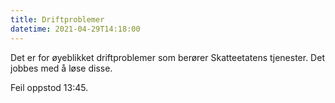 ```yaml
---
title: Driftproblemer 
datetime: 2021-04-29T14:18:00
---
```

Det er for øyeblikket driftproblemer som berører Skatteetatens tjenester.  Det jobbes med å løse disse.  
 
Feil oppstod 13:45. 
